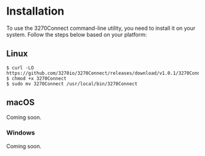 # Installation

To use the 3270Connect command-line utility, you need to install it on your system. Follow the steps below based on your platform:

## Linux

```shell
$ curl -LO https://github.com/3270io/3270Connect/releases/download/v1.0.1/3270Connect
$ chmod +x 3270Connect
$ sudo mv 3270Connect /usr/local/bin/3270Connect
```

## macOS

Coming soon.

### Windows

Coming soon.
